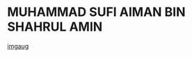 # MUHAMMAD SUFI AIMAN BIN SHAHRUL AMIN
<a href="https://github.com/addff/2503-ITT440/blob/main/10%25%20Individual%20Assignment/M3CS2554B/MUHAMMAD%20SUFI%20AIMAN%20BIN%20SHAHRUL%20AMIN/Computer_Visual_Graphic_Using_Imgaug.md">imgaug</a>
